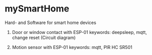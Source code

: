# mySmartHome
Hard- and Software for smart home devices

1. Door or window contact with ESP-01 
   keywords: deepsleep, mqtt, change reset (Circuit diagram)
   
2. Motion sensor with ESP-01
   keywords: mqtt, PIR HC SR501
   
   
